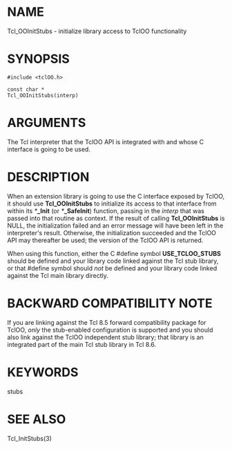 # NAME

Tcl_OOInitStubs - initialize library access to TclOO functionality

# SYNOPSIS

    #include <tclOO.h>

    const char *
    Tcl_OOInitStubs(interp)

# ARGUMENTS

The Tcl interpreter that the TclOO API is integrated with and whose C
interface is going to be used.

# DESCRIPTION

When an extension library is going to use the C interface exposed by
TclOO, it should use **Tcl_OOInitStubs** to initialize its access to
that interface from within its *\****\_Init** (or *\****\_SafeInit**)
function, passing in the *interp* that was passed into that routine as
context. If the result of calling **Tcl_OOInitStubs** is NULL, the
initialization failed and an error message will have been left in the
interpreter\'s result. Otherwise, the initialization succeeded and the
TclOO API may thereafter be used; the version of the TclOO API is
returned.

When using this function, either the C #define symbol
**USE_TCLOO_STUBS** should be defined and your library code linked
against the Tcl stub library, or that #define symbol should *not* be
defined and your library code linked against the Tcl main library
directly.

# BACKWARD COMPATIBILITY NOTE

If you are linking against the Tcl 8.5 forward compatibility package for
TclOO, *only* the stub-enabled configuration is supported and you should
also link against the TclOO independent stub library; that library is an
integrated part of the main Tcl stub library in Tcl 8.6.

# KEYWORDS

stubs

# SEE ALSO

Tcl_InitStubs(3)
